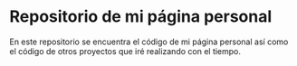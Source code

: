 # Repositorio de mi página personal

En este repositorio se encuentra el código de mi página personal así como el código de otros proyectos
que iré realizando con el tiempo.
